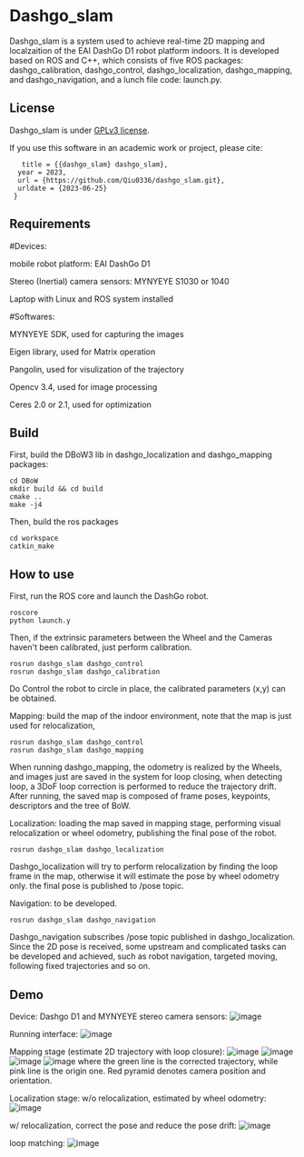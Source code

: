 

Dashgo_slam
===============

Dashgo_slam is a system used to achieve real-time 2D mapping and localzaition of the EAI DashGo D1 robot platform indoors. It is developed based on ROS and C++, which consists of five ROS packages: dashgo_calibration, dashgo_control, dashgo_localization, dashgo_mapping, and dashgo_navigation, and a lunch file code: launch.py.

## License

Dashgo_slam is under [GPLv3 license](https://github.com/Qiu0336/dashgo_slam/blob/main/LICENSE).

If you use this software in an academic work or project, please cite:
```@online{dashgo_slam, author = {Junyin Qiu}, 
   title = {{dashgo_slam} dashgo_slam}, 
  year = 2023, 
  url = {https://github.com/Qiu0336/dashgo_slam.git}, 
  urldate = {2023-06-25} 
 }
```

## Requirements

#Devices:

mobile robot platform: EAI DashGo D1

Stereo (Inertial) camera sensors: MYNYEYE S1030 or 1040

Laptop with Linux and ROS system installed

#Softwares:

MYNYEYE SDK, used for capturing the images

Eigen library, used for Matrix operation

Pangolin, used for visulization of the trajectory

Opencv 3.4, used for image processing

Ceres 2.0 or 2.1, used for optimization

## Build

First, build the DBoW3 lib in dashgo_localization and dashgo_mapping packages:
```
cd DBoW
mkdir build && cd build
cmake ..
make -j4
```

Then, build the ros packages
```
cd workspace
catkin_make
```

## How to use

First, run the ROS core and launch the DashGo robot.
```
roscore
python launch.y
```

Then, if the extrinsic parameters between the Wheel and the Cameras haven't been calibrated, just perform calibration.
```
rosrun dashgo_slam dashgo_control
rosrun dashgo_slam dashgo_calibration
```
Do Control the robot to circle in place, the calibrated parameters (x,y) can be obtained.


Mapping: build the map of the indoor environment, note that the map is just used for relocalization, 
```
rosrun dashgo_slam dashgo_control
rosrun dashgo_slam dashgo_mapping
```
When running dashgo_mapping, the odometry is realized by the Wheels, and images just are saved in the system for loop closing, when detecting loop, a 3DoF loop correction is performed to reduce the trajectory drift. After running, the saved map is composed of frame poses, keypoints, descriptors and the tree of BoW.

Localization: loading the map saved in mapping stage, performing visual relocalization or wheel odometry, publishing the final pose of the robot.
```
rosrun dashgo_slam dashgo_localization
```
Dashgo_localization will try to perform relocalization by finding the loop frame in the map, otherwise it will estimate the pose by wheel odometry only. the final pose is published to /pose topic.

Navigation: to be developed. 
```
rosrun dashgo_slam dashgo_navigation
```
Dashgo_navigation subscribes /pose topic published in dashgo_localization. Since the 2D pose is received, some upstream and complicated tasks can be developed and achieved, such as robot navigation, targeted moving, following fixed trajectories and so on.


## Demo

Device: Dashgo D1 and MYNYEYE stereo camera  sensors:
![image](https://github.com/Qiu0336/dashgo_slam/blob/main/demo/device.png)

 Running interface:
![image](https://github.com/Qiu0336/dashgo_slam/blob/main/demo/interface.png)

Mapping stage (estimate 2D trajectory with loop closure):
![image](https://github.com/Qiu0336/dashgo_slam/blob/main/demo/result0.png)
![image](https://github.com/Qiu0336/dashgo_slam/blob/main/demo/result1.png)
![image](https://github.com/Qiu0336/dashgo_slam/blob/main/demo/result2.png)
![image](https://github.com/Qiu0336/dashgo_slam/blob/main/demo/result3.png)
where the green line is the corrected trajectory, while pink line is the origin one.
Red pyramid denotes camera position and orientation.

Localization stage:
w/o relocalization, estimated by wheel odometry:
![image](https://github.com/Qiu0336/dashgo_slam/blob/main/demo/w_o_relo.png)

w/ relocalization, correct the pose and reduce the pose drift:
![image](https://github.com/Qiu0336/dashgo_slam/blob/main/demo/w_relo.png)

loop matching:
![image](https://github.com/Qiu0336/dashgo_slam/blob/main/demo/loop_matching.png)



